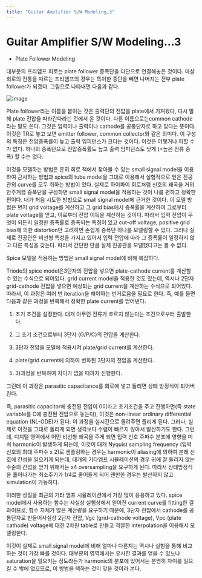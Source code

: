 ```yaml
---
title: "Guitar Amplifier S/W Modeling…3"
---
```

# Guitar Amplifier S/W Modeling…3


* Plate Follower Modeling




대부분의 프리앰프 회로는 plate follower 증폭단을 다단으로 연결해놓은 것이다. 마샬 회로의 전통을 따르는 프리앰프의 경우는 특이한 종단을 빼면 나머지는 전부 plate follower가 되겠다. 그림으로 나타내면 다음과 같다.






![image](c9ae887675110d6870e01c50439ed11a.png)







Plate follower라는 이름을 붙이는 것은 출력단의 전압을 plate에서 가져왔다, 다시 말해 plate 전압을 따라간다라는 것에서 온 것이다. 다른 이름으로는common cathode라는 말도 쓴다. 그것은 입력이나 출력이나 cathode를 공통단자로 하고 있다는 뜻이다. 이것은 TR로 놓고 보면 emitter follower, common collector와 같은 의미다. 이 구성의 특징은 전압증폭률이 높고 출력 임피던스가 크다는 것이다. 이것은 어쨋거나 피할 수가 없다. 하나의 증폭단으로 전압증폭률도 높고 출력 임피던스도 낮게 (=높은 전류 증폭) 할 수는 없다.




이것을 모델하는 방법은 흔히 회로 책에서 찾아볼 수 있는 small signal model을 이용하여 근사하는 방법과 spice의 tube model을 그대로 이용해서 실험적으로 얻은 진공관의 curve를 모두 취하는 방법이 있다. 실제로 하이파이 회로처럼 신호의 왜곡을 거의 안주게끔 증폭단을 구성하면 small signal model을 적용하는 것이 나름 편하고 정확한 편이다. 내가 처음 시도한 방법으로 small signal model에 근거한 것이다. 이 모델 방법은 먼저 grid voltage를 계산하고 그 grid bias에서 증폭률을 계산하여 그로부터 plate voltage를 얻고, 이로부터 전압 이득을 계산하는 것이다. 따라서 입력 전압이 무엇이 되든지 일정한 증폭률로 증폭되는 특징이 있고 cut-off voltage, positive grid bias에 의한 distortion만 고려하면 손쉽게 증폭단 하나를 모델링할 수 있다. 그러나 실제로 진공관은 비선형 특성을 가지고 있어서 입력 전압에 따라 그 증폭률이 일정하지 않고 다른 특성을 갖는다. 따라서 간단한 만큼 실제 진공관을 모델했다고는 볼 수 없다.




Spice 모델을 적용하는 방법은 small signal model에 비해 복잡하다.




Triode의 spice model은3단자의 전압을 넣으면 plate-cathode current를 계산할 수 있는 수식으로 되어있다. grid current model을 적용한 것도 있는데, 역시나 2단자 grid-cathode 전압을 넣으면 예상되는 grid current을 계산하는 수식으로 되어있다. 따라서, 이 과정은 여러 번 iteration을 해야하는 번거로음을 필요로 한다. 즉, 예를 들면 다음과 같은 과정을 반복해서 정확한 plate current를 얻어낸다.




1) 초기 조건을 설정한다. 대개 아무런 전류가 흐르지 않는다는 조건으로부터 출발한다.

2) 그 초기 조건으로부터 3단자 (G/P/C)의 전압을 계산한다. 

3) 3단자 전압을 모델에 적용시켜 plate/grid current를 계산한다.

4) plate/grid current에 의하여 변화된 3단자의 전압을 계산한다.

5) 3)과정을 반복하여 차이가 없을 때까지 진행한다.




그런데 이 과정은 parasitic capacitance를 회로에 넣고 돌리면 상태 방정식이 되어버린다.




즉, parasitic capacitor에 충전된 전압이 0이라고 초기조건을 주고 진행하면(즉 state variable를 C에 충전된 전압으로 놓는다), 이것은 non-linear ordinary differential equation (NL-ODE)가 된다. 이 과정을 실시간으로 돌려주면 풀리게 된다. 그러나, 실제로 이것을 그대로 돌리게 되면 생각보다 수렴이 빠르지 않아서 발산하기도 한다. 그런데, 디지털 영역에서 어떤 비선형 왜곡을 주게 되면 입력 신호 주파수 분포에 영향을 미쳐 harmonic이 발생하게 되는데, 이것이 대개 Nyquist sampling frequency (입력 신호의 최대 주파수 x 2)로 샘플링하는 경우는 harmonic이 aliasing에 의하여 본래 신호에 간섭을 일으키게 되는데, 대개의 기타앰프 시뮬레이션의 경우 귀에 잘 들리지 않는 수준의 간섭을 얻기 위해서는 x4 oversampling을 요구하게 된다. 따라서 상태방정식을 풀어나가는 최소주기가 1/4로 줄어들게 되어 왠만한 경우는 발산하지 않고 simulation이 가능하다.




이러한 성질을 최근의 기타 앰프 시뮬레이션에서 가장 많이 응용하고 있다. spice model에서 사용하는 함수는 사실상 실험상에서 얻어진 current curve를 fitting한 결과이므로, 함수 자체가 많은 계산량을 요구하기 때문에, 3단자 전압에서 cathode를 공통단자로 만들어사실상 2단자 전압, Vgc (grid-cathode voltage), Vpc (plate cathode) voltage에 대한 2차원 table로 만들고 적절한 interpolation을 이용해서 모델링한다.




이것이 실제로 small signal model에 비해 얼마나 다른지는 역시나 실험을 통해 비교하는 것이 가장 빠를 것이다. 대부분의 영역에서는 유사한 결과를 얻을 수 있느나 saturation을 일으키는 정도라든가 harmonic의 분포에 있어서는 분명히 차이를 일으킬 수 밖에 없으므로, 이 방법을 택하는 것이 맞을 것이라 본다.








